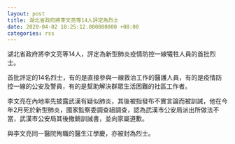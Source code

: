 ```yaml
---
layout: post
title: 湖北省政府將李文亮等14人評定為烈士
date: 2020-04-02 18:25:12.000000000 +08:00
categories: rss
---
```


湖北省政府將李文亮等14人，評定為新型肺炎疫情防控一線犧牲人員的首批烈士。

首批評定的14名烈士，有的是直接參與一線救治工作的醫護人員，有的是疫情防控一線的公安及警員，有的是幫助解決群眾生活困難的社區工作者。

李文亮在內地率先披露武漢有疑似肺炎，其後被指發布不實言論而被訓誡，他在今年2月死於新型肺炎，國家監察委調查組調查，認為武漢市公安局派出所做法不當，武漢市公安局其後撤銷訓誡書，並向家屬道歉。

與李文亮同一醫院殉職的醫生江學慶，亦被封為烈士。
